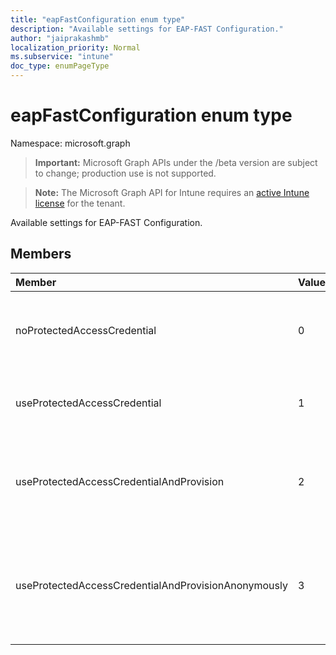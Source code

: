 ```yaml
---
title: "eapFastConfiguration enum type"
description: "Available settings for EAP-FAST Configuration."
author: "jaiprakashmb"
localization_priority: Normal
ms.subservice: "intune"
doc_type: enumPageType
---
```


# eapFastConfiguration enum type

Namespace: microsoft.graph

> **Important:** Microsoft Graph APIs under the /beta version are subject to change; production use is not supported.

> **Note:** The Microsoft Graph API for Intune requires an [active Intune license](https://go.microsoft.com/fwlink/?linkid=839381) for the tenant.

Available settings for EAP-FAST Configuration.

## Members
|Member|Value|Description|
|:---|:---|:---|
|noProtectedAccessCredential|0|Use EAP-FAST without Protected Access Credential (PAC).|
|useProtectedAccessCredential|1|Use Protected Access Credential (PAC).|
|useProtectedAccessCredentialAndProvision|2|Use Protected Access Credential (PAC) and Provision PAC.|
|useProtectedAccessCredentialAndProvisionAnonymously|3|Use Protected Access Credential (PAC), Provision PAC, and do so anonymously.|